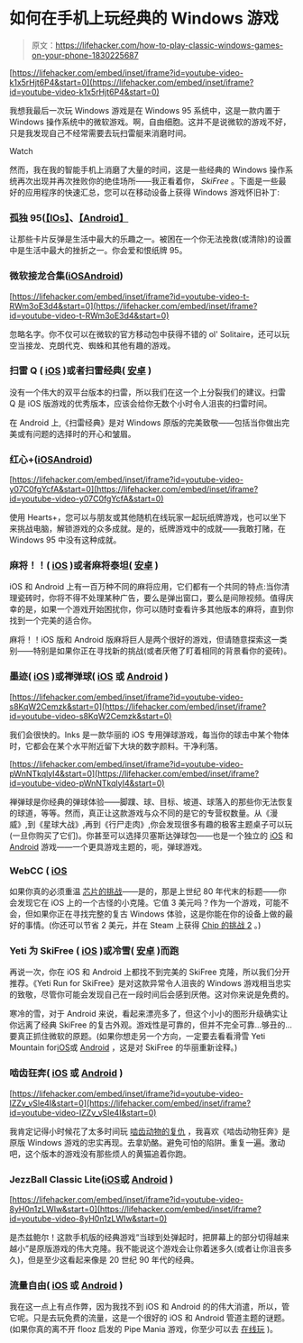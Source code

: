 # 如何在手机上玩经典的 Windows 游戏

> 原文：<https://lifehacker.com/how-to-play-classic-windows-games-on-your-phone-1830225687>

 [https://lifehacker.com/embed/inset/iframe?id=youtube-video-k1x5rHjt6P4&start=0](https://lifehacker.com/embed/inset/iframe?id=youtube-video-k1x5rHjt6P4&start=0) 

我想我最后一次玩 Windows 游戏是在 Windows 95 系统中，这是一款内置于 Windows 操作系统中的微软游戏。啊，自由细胞。这并不是说微软的游戏不好，只是我发现自己不经常需要去玩扫雷艇来消磨时间。

Watch

然而，我在我的智能手机上消磨了大量的时间，这是一些经典的 Windows 操作系统再次出现并再次挫败你的绝佳场所——我正看着你， *SkiFree* 。下面是一些最好的应用程序的快速汇总，您可以在移动设备上获得 Windows 游戏怀旧补丁:

### 孤独 95([【IOs】](https://itunes.apple.com/us/app/solitaire-95-the-classic-game/id1412735962?mt=8)、[【Android】](https://play.google.com/store/apps/details?id=com.tripledot.solitaire95&hl=en_US)

让那些卡片反弹是生活中最大的乐趣之一。被困在一个你无法挽救(或清除)的设置中是生活中最大的挫折之一。你会爱和恨纸牌 95。

### 微软接龙合集([iOS](https://itunes.apple.com/us/app/microsoft-solitaire-collection/id1103438575?mt=8)[Android](https://play.google.com/store/apps/details?id=com.microsoft.microsoftsolitairecollection&hl=en_US))

 [https://lifehacker.com/embed/inset/iframe?id=youtube-video-t-RWm3oE3d4&start=0](https://lifehacker.com/embed/inset/iframe?id=youtube-video-t-RWm3oE3d4&start=0) 

忽略名字。你不仅可以在微软的官方移动包中获得不错的 ol' Solitaire，还可以玩空当接龙、克朗代克、蜘蛛和其他有趣的游戏。

### 扫雷 Q ( [iOS](https://itunes.apple.com/us/app/minesweeper-q/id421576027?mt=8) )或者扫雷经典( [安卓](https://play.google.com/store/apps/details?id=com.jurajkusnier.minesweeper&hl=en) )

没有一个伟大的双平台版本的扫雷，所以我们在这一个上分裂我们的建议。扫雷 Q 是 iOS 版游戏的优秀版本，应该会给你无数个小时令人沮丧的扫雷时间。

在 Android 上,《扫雷经典》是对 Windows 原版的完美致敬——包括当你做出完美或有问题的选择时的开心和皱眉。

### 红心+([iOS](https://itunes.apple.com/us/app/hearts/id398890666?mt=8)[Android](https://play.google.com/store/apps/details?id=com.astarsoftware.hearts&hl=en_US))

 [https://lifehacker.com/embed/inset/iframe?id=youtube-video-y07C0fgYcfA&start=0](https://lifehacker.com/embed/inset/iframe?id=youtube-video-y07C0fgYcfA&start=0) 

使用 Hearts+，您可以与朋友或其他随机在线玩家一起玩纸牌游戏，也可以坐下来挑战电脑，解锁游戏的众多成就。是的，纸牌游戏中的成就——我敢打赌，在 Windows 95 中没有这种成就。

### 麻将！！( [iOS](https://itunes.apple.com/us/app/mahjong/id347878114?mt=8) )或者麻将泰坦( [安卓](https://play.google.com/store/apps/details?id=com.kristanix.android.mahjongsolitairetitan) )

iOS 和 Android 上有一百万种不同的麻将应用，它们都有一个共同的特点:当你清理瓷砖时，你将不得不处理某种广告，要么是弹出窗口，要么是间隙视频。值得庆幸的是，如果一个游戏开始困扰你，你可以随时查看许多其他版本的麻将，直到你找到一个完美的适合你。

麻将！！iOS 版和 Android 版麻将巨人是两个很好的游戏，但请随意探索这一类别——特别是如果你正在寻找新的挑战(或者厌倦了盯着相同的背景看你的瓷砖)。

### 墨迹( [iOS](https://itunes.apple.com/us/app/inks/id1081847121?mt=8) )或禅弹球( [iOS](https://itunes.apple.com/us/app/zen-pinball/id465694275?ls=1&mt=8) 或 [Android](https://play.google.com/store/apps/details?id=com.zenstudios.ZenPinball&feature=search_result#?t=W251bGwsMSwyLDEsImNvbS56ZW5zdHVkaW9zLlplblBpbmJhbGwiXQ) )

 [https://lifehacker.com/embed/inset/iframe?id=youtube-video-s8KqW2Cemzk&start=0](https://lifehacker.com/embed/inset/iframe?id=youtube-video-s8KqW2Cemzk&start=0) 

我们会很快的。Inks 是一款华丽的 iOS 专用弹球游戏，每当你的球击中某个物体时，它都会在某个水平附近留下大块的数字颜料。干净利落。

 [https://lifehacker.com/embed/inset/iframe?id=youtube-video-pWnNTkqlyI4&start=0](https://lifehacker.com/embed/inset/iframe?id=youtube-video-pWnNTkqlyI4&start=0) 

禅弹球是你经典的弹球体验——脚蹼、球、目标、坡道、球落入的那些你无法恢复的球道，等等。然而，真正让这款游戏与众不同的是它的专营权数量。从《漫威》,到《星球大战》,再到《行尸走肉》,你会发现很多有趣的极客主题桌子可以玩(一旦你购买了它们)。你甚至可以选择贝塞斯达弹球包——也是一个独立的 [iOS](https://itunes.apple.com/us/app/bethesda-pinball/id1174289681?mt=8) 和 [Android](https://play.google.com/store/apps/details?id=com.zenstudios.bethesdaf2p) 游戏——一个更具游戏主题的，呃，弹球游戏。

### WebCC ( [iOS](https://itunes.apple.com/us/app/webcc/id372666894?mt=8)

如果你真的必须重温 [芯片的挑战](https://en.wikipedia.org/wiki/Chip%27s_Challenge)——是的，那是上世纪 80 年代末的标题——你会发现它在 iOS 上的一个古怪的小克隆。它值 3 美元吗？作为一个游戏，可能不会，但如果你正在寻找完整的复古 Windows 体验，这是你能在你的设备上做的最好的事情。(你还可以节省 2 美元，并在 Steam 上获得 [Chip 的挑战 2](https://store.steampowered.com/app/348300/Chips_Challenge_2/) 。)

### Yeti 为 SkiFree ( [iOS](https://itunes.apple.com/us/app/yeti-run-for-skifree/id1036236952?mt=8) )或冷雪( [安卓](https://play.google.com/store/apps/details?id=com.acidcousins.chilly) )而跑

再说一次，你在 iOS 和 Android 上都找不到完美的 SkiFree 克隆，所以我们分开推荐。《Yeti Run for SkiFree》是对这款异常令人沮丧的 Windows 游戏相当忠实的致敬，尽管你可能会发现自己在一段时间后会感到厌倦。这对你来说是免费的。

寒冷的雪，对于 Android 来说，看起来漂亮多了，但这个小小的图形升级确实让你远离了经典 SkiFree 的复古外观。游戏性是可靠的，但并不完全可靠...够丑的...要真正抓住微软的原题。(如果你想走另一个方向，一定要去看看滑雪 Yeti Mountain for[iOS](https://itunes.apple.com/us/app/skiing-yeti-mountain/id960161732?mt=8)或 [Android](https://play.google.com/store/apps/details?id=com.featherweightgames.skiiing) ，这是对 SkiFree 的华丽重新诠释。)

### 啮齿狂奔( [iOS](https://itunes.apple.com/us/app/rodent-rush-puzzle-challenge-cheese-chips/id593959705?mt=8) 或 [Android](https://play.google.com/store/apps/details?id=com.soapcow.rodentrush&hl=en_US) )

 [https://lifehacker.com/embed/inset/iframe?id=youtube-video-IZZv_vSle4I&start=0](https://lifehacker.com/embed/inset/iframe?id=youtube-video-IZZv_vSle4I&start=0) 

我肯定记得小时候花了太多时间玩 [啮齿动物的复仇](https://en.wikipedia.org/wiki/Rodent%27s_Revenge) ，我喜欢《啮齿动物狂奔》是原版 Windows 游戏的忠实再现。去拿奶酪。避免可怕的陷阱。重复一遍。激动吧，这个版本的游戏没有那些烦人的黄猫追着你跑。

### JezzBall Classic Lite([iOS](https://itunes.apple.com/us/app/jezzball-classic-lite/id466383476?mt=8)或 [Android](https://play.google.com/store/apps/details?id=air.com.winterdust.jezzballclassiclite&hl=en_US) )

 [https://lifehacker.com/embed/inset/iframe?id=youtube-video-8yH0n1zLWIw&start=0](https://lifehacker.com/embed/inset/iframe?id=youtube-video-8yH0n1zLWIw&start=0) 

是杰兹鲍尔！这款手机版的经典游戏“当球到处弹起时，把屏幕上的部分切得越来越小”是原版游戏的伟大克隆。我不能说这个游戏会让你着迷多久(或者让你沮丧多久)，但是至少这看起来像是 20 世纪 90 年代的经典。

### 流量自由( [iOS](https://itunes.apple.com/us/app/flow-free/id526641427?mt=8) 或 [Android](https://play.google.com/store/apps/details?id=com.bigduckgames.flow) )

我在这一点上有点作弊，因为我找不到 iOS 和 Android 的的伟大消遣，所以，管它呢。只是去玩免费的流量，这是一个很好的 iOS 和 Android 管道主题的谜题。(如果你真的离不开 flooz 启发的 Pipe Mania 游戏，你至少可以去 [在线玩](https://classicreload.com/pipe-mania.htmlhttps://classicreload.com/pipe-mania.html) )。